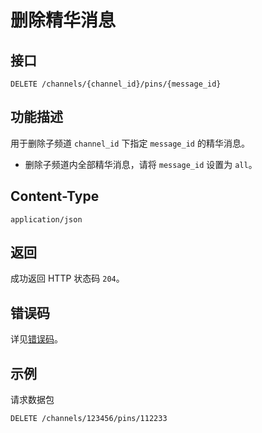 # 删除精华消息

## 接口

`DELETE /channels/{channel_id}/pins/{message_id}`

## 功能描述

用于删除子频道 `channel_id` 下指定 `message_id` 的精华消息。

- 删除子频道内全部精华消息，请将 `message_id` 设置为 `all`。

## Content-Type

`application/json`

## 返回

成功返回 HTTP 状态码 `204`。

## 错误码

详见[错误码](../../../../openapi/error/error.md)。

## 示例

请求数据包

```code
DELETE /channels/123456/pins/112233
```
